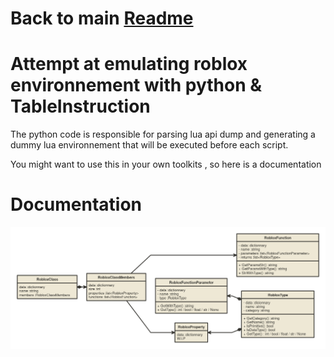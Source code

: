 # Back to main [Readme](../../Readme.md)
# Attempt at emulating roblox environnement with python & TableInstruction
The python code is responsible for parsing lua api dump and generating a dummy lua environnement that will be executed before each script.

You might want to use this in your own toolkits , so here is a documentation
# Documentation
![UML Diagram](repo-data/roblox-emulator.png)
